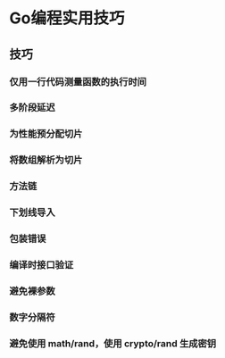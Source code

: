 # Go编程实用技巧

## 技巧

### 仅用一行代码测量函数的执行时间

### 多阶段延迟

### 为性能预分配切片

### 将数组解析为切片

### 方法链

### 下划线导入

### 包装错误

### 编译时接口验证

### 避免裸参数

### 数字分隔符

### 避免使用 math/rand，使用 crypto/rand 生成密钥
